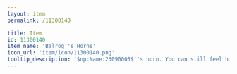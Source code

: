 ```yaml
---
layout: item
permalink: /11300140

title: Item
id: 11300140
item_name: 'Balrog''s Horns'
icon_url: 'item/icon/11300140.png'
tooltip_description: '$npcName:23090005$''s horn. You can still feel his rage emanating from this item.'
---
```

